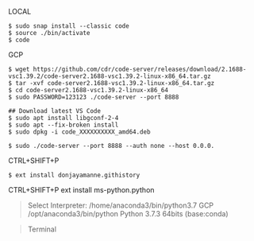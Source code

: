 LOCAL

```
$ sudo snap install --classic code
$ source ./bin/activate
$ code
```
GCP

```
$ wget https://github.com/cdr/code-server/releases/download/2.1688-vsc1.39.2/code-server2.1688-vsc1.39.2-linux-x86_64.tar.gz
$ tar -xvf code-server2.1688-vsc1.39.2-linux-x86_64.tar.gz
$ cd code-server2.1688-vsc1.39.2-linux-x86_64
$ sudo PASSWORD=123123 ./code-server --port 8888

## Download latest VS Code
$ sudo apt install libgconf-2-4
$ sudo apt --fix-broken install
$ sudo dpkg -i code_XXXXXXXXXX_amd64.deb

$ sudo ./code-server --port 8888 --auth none --host 0.0.0.
```

CTRL+SHIFT+P

```
$ ext install donjayamanne.githistory
```
CTRL+SHIFT+P 
ext install ms-python.python
>Select Interpreter: 
/home/anaconda3/bin/python3.7
GCP /opt/anaconda3/bin/python
Python 3.7.3 64bits (base:conda)

> Terminal
> 
